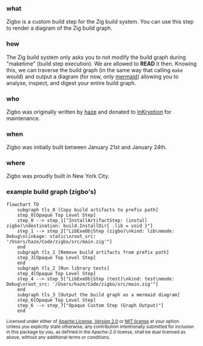 ### what
Zigbo is a custom build step for the Zig build system. You can use this step to render a diagram of the Zig build graph.

### how
The Zig build system only asks you to not modify the build graph during "maketime" (build step execution). We are allowed to **READ** it then. Knowing this, we can traverse the build graph (in the same way that calling `make` would) and output a diagram (for now, only [mermaid](https://mermaid.js.org/#/)) allowing you to analyse, inspect, and digest your entire build graph.

### who
Zigbo was originally written by [haze](https://github.com/haze) and donated to [InKryption](https://github.com/InKryption) for maintenance.

### when
Zigbo was initially built between January 21st and January 24th.

### where
Zigbo was proudly built in New York City.

### example build graph (zigbo's)

``` mermaid
flowchart TD
	subgraph tls_0 [Copy build artifacts to prefix path]
	step_0[Opaque Top Level Step]
	step_0 --> step_1["InstallArtifactStep: (install zigbo)\ndestination: build.InstallDir{ .lib = void }"]
	step_1 --> step_2["LibExeObjStep (zigbo)\nkind: lib\nmode: Debug\nlinkage: static\nroot_src: '/Users/haze/Code/zigbo/src/main.zig'"]
	end
	subgraph tls_1 [Remove build artifacts from prefix path]
	step_3[Opaque Top Level Step]
	end
	subgraph tls_2 [Run library tests]
	step_4[Opaque Top Level Step]
	step_4 --> step_5["LibExeObjStep (test)\nkind: test\nmode: Debug\nroot_src: '/Users/haze/Code/zigbo/src/main.zig'"]
	end
	subgraph tls_3 [Output the build graph as a mermaid diagram]
	step_6[Opaque Top Level Step]
	step_6 --> step_7["Opaque Custom Step (Graph Output)"]
	end
```

<sup>
Licensed under either of <a href="LICENSE-APACHE">Apache License, Version
2.0</a> or <a href="LICENSE-MIT">MIT license</a> at your option.
</sup>

<br/>

<sub>
Unless you explicitly state otherwise, any contribution intentionally submitted
for inclusion in this package by you, as defined in the Apache-2.0 license, shall
be dual licensed as above, without any additional terms or conditions.
</sub>
